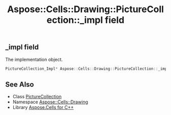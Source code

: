 ﻿---
title: Aspose::Cells::Drawing::PictureCollection::_impl field
linktitle: _impl
second_title: Aspose.Cells for C++ API Reference
description: 'Aspose::Cells::Drawing::PictureCollection::_impl field. The implementation object in C++.'
type: docs
weight: 1200
url: /cpp/aspose.cells.drawing/picturecollection/_impl/
---
## _impl field


The implementation object.

```cpp
PictureCollection_Impl* Aspose::Cells::Drawing::PictureCollection::_impl
```

## See Also

* Class [PictureCollection](../)
* Namespace [Aspose::Cells::Drawing](../../)
* Library [Aspose.Cells for C++](../../../)

